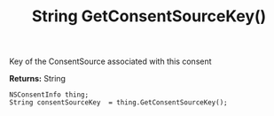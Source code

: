 ﻿---
uid: crmscript_ref_NSConsentInfo_GetConsentSourceKey
title: String GetConsentSourceKey()
intellisense: NSConsentInfo.GetConsentSourceKey
keywords: NSConsentInfo, GetConsentSourceKey
so.topic: reference
---

Key of the ConsentSource associated with this consent

**Returns:** String


```crmscript
NSConsentInfo thing;
String consentSourceKey  = thing.GetConsentSourceKey();
```


